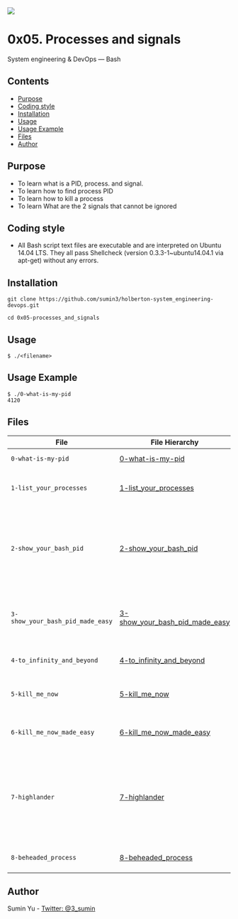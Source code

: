 <img src="https://www.holbertonschool.com/holberton-logo-twitter-card.png">

# 0x05. Processes and signals
System engineering & DevOps ― Bash

## Contents
* [Purpose](https://github.com/sumin3/holberton-system_engineering-devops/tree/master/0x05-processes_and_signals#Purpose)
* [Coding style](https://github.com/sumin3/holberton-system_engineering-devops/tree/master/0x05-processes_and_signals#Coding-style)
* [Installation](https://github.com/sumin3/holberton-system_engineering-devops/tree/master/0x05-processes_and_signals#installation)
* [Usage](https://github.com/sumin3/holberton-system_engineering-devops/tree/master/0x05-processes_and_signals#usage)
* [Usage Example](https://github.com/sumin3/holberton-system_engineering-devops/tree/master/0x05-processes_and_signals#Usage-Example)
* [Files](https://github.com/sumin3/holberton-system_engineering-devops/tree/master/0x05-processes_and_signals#Files)
* [Author](https://github.com/sumin3/holberton-system_engineering-devops/tree/master/0x05-processes_and_signals#author)

## Purpose
- To learn what is a PID, process. and signal.
- To learn how to find process PID
- To learn how to kill a process
- To learn What are the 2 signals that cannot be ignored

## Coding style
- All Bash script text files are executable and are interpreted on Ubuntu 14.04 LTS. They all pass Shellcheck (version 0.3.3-1~ubuntu14.04.1 via apt-get) without any errors.

## Installation
```
git clone https://github.com/sumin3/holberton-system_engineering-devops.git
```
```
cd 0x05-processes_and_signals
```

## Usage
```
$ ./<filename>
```

## Usage Example
```
$ ./0-what-is-my-pid
4120
```

## Files
|File| File Hierarchy  | Description 
|---|----|-----
| `0-what-is-my-pid`| [0-what-is-my-pid](0-what-is-my-pid) | Bash script that displays its PID.
| `1-list_your_processes`| [1-list_your_processes](1-list_your_processes) | Bash script that displays a list of currently running processes.
| `2-show_your_bash_pid` | [2-show_your_bash_pid](2-show_your_bash_pid) | Using your previous exercise command, write a Bash script that displays line containing the bash word, this allowing you to easily get the PID of your Bash process
| `3-show_your_bash_pid_made_easy` | [3-show_your_bash_pid_made_easy](3-show_your_bash_pid_made_easy) | Bash script that displays the PID, along with the process name, of processes which name contains the word bash.
| `4-to_infinity_and_beyond` | [4-to_infinity_and_beyond](4-to_infinity_and_beyond) | displays To infinity and beyond indefinitely.
| `5-kill_me_now` | [5-kill_me_now](5-kill_me_now) | Bash script that kills 4-to_infinity_and_beyond process.
| `6-kill_me_now_made_easy` | [6-kill_me_now_made_easy](6-kill_me_now_made_easy) | Bash script that kills 4-to_infinity_and_beyond process.
| `7-highlander` | [7-highlander](7-highlander) | **Bash script that displays:**<br />To infinity and beyond indefinitely<br />With a sleep 2 in between each iteration<br />I am invincible!!! when receiving a SIGTERM signal
| `8-beheaded_process` | [8-beheaded_process](8-beheaded_process) | Bash script that kills the process 7-highlander.

## Author
Sumin Yu - [Twitter: @3_sumin](https://twitter.com/3_sumin)